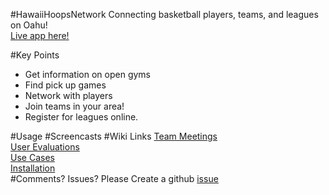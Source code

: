 #HawaiiHoopsNetwork
Connecting basketball players, teams, and leagues on Oahu!  
[Live app here!](http://hawaiihoops.scotthonda.cloudbees.net/)

#Key Points
- Get information on open gyms
- Find pick up games
- Network with players 
- Join teams in your area! 
- Register for leagues online.


#Usage
#Screencasts
#Wiki Links
[Team Meetings](https://github.com/hawaiihoopsnetwork/HawaiiHoopsNetwork/wiki/Team-Meetings)  
[User Evaluations]()  
[Use Cases](https://github.com/hawaiihoopsnetwork/HawaiiHoopsNetwork/wiki/Use-Cases-2.0)  
[Installation](https://github.com/hawaiihoopsnetwork/HawaiiHoopsNetwork/wiki/Installation)  
#Comments? Issues?
Please Create a github [issue](https://github.com/hawaiihoopsnetwork/HawaiiHoopsNetwork/issues?milestone=4&state=open)

